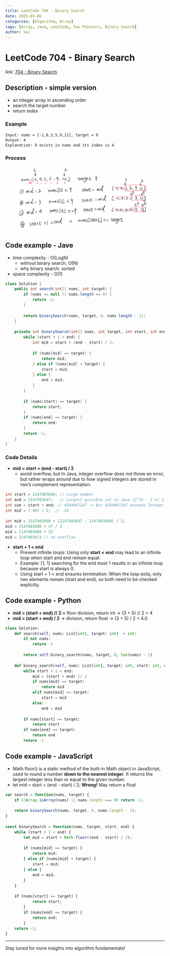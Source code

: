```yaml
---
title: LeetCode 704 - Binary Search
date: 2025-03-06
categories: [Algorithm, Array]
tags: [Array, Java, LeetCode, Two Pointers, Binary Search]
author: kai
---
```


# LeetCode 704 - Binary Search

link: [704 - Binary Search](https://leetcode.com/problems/binary-search/description/).

## Description - simple version
- an integer array in ascending order
- search the target number
- return index

### Example

```
Input: nums = [-1,0,3,5,9,12], target = 9
Output: 4
Explanation: 9 exists in nums and its index is 4
```

### Process
![Binary Search](/assets/img/posts/Algorithm/Array/LC704.png)

## Code example - Jave
- time complexity - O(LogN)
    - without binary search, O(N)
    - why binary search: sorted
- space complexity - O(1)

```java
class Solution {
    public int search(int[] nums, int target) {
        if (nums == null || nums.length == 0) {
            return -1;
        }

        return binarySearch(nums, target, 0, nums.length - 1);
    }
    
    private int binarySearch(int[] nums, int target, int start, int end) {
        while (start + 1 < end) {
            int mid = start + (end - start) / 2;

            if (nums[mid] == target) {
                return mid;
            } else if (nums[mid] < target) {
                start = mid;
            } else {
                end = mid;
            }
        }

        if (nums[start] == target) {
            return start;
        }
        if (nums[end] == target) {
            return end;
        }
        return -1;
    }
}
```

### Code Details
- **mid = start + (end - start) / 2**
    - avoid overflow, but In Java, integer overflow does not throw an error, but rather wraps around due to how signed integers are stored in two’s complement representation.

```java
int start = 2147483600; // Large number
int end = 2147483647;   // Largest possible int in Java (2^31 - 1 or 2147483647)
int sum = start + end; // 4294967247 -> But 4294967247 exceeds Integer.MAX_VALUE (2147483647), so it wraps around: 4294967247 - 2^32 = 4294967247 - 4294967296 = -49
int mid = (-49) / 2;  // -24

int mid = 2147483600 + (2147483647 - 2147483600) / 2;
mid = 2147483600 + 47 / 2
mid = 2147483600 + 23
mid = 2147483623 // no overflow
```

- **start + 1 < end**
    - Prevent infinite loops: Using only **start < end** may lead to an infinite loop when start and end remain equal. 
	- Example: [1, 1] searching for the end most 1 results in an infinite loop because start is always 0.
	- Using start + 1 < end ensures termination: When the loop exits, only two elements remain (start and end), so both need to be checked explicitly.



## Code example - Python
- **mid = (start + end) // 2**-> floor division, return int  -> (3 + 5) // 2 = 4 
- **mid = (start + end) / 2**  -> division, return float  -> (3 + 5) / 2 = 4.0

```python
class Solution:
    def search(self, nums: List[int], target: int) -> int:
        if not nums:
            return -1
        
        return self.binary_search(nums, target, 0, len(nums) - 1)
    
    def binary_search(self, nums: List[int], target: int, start: int, end: int) -> int:
        while start + 1 < end:
            mid = (start + end) // 2
            if nums[mid] == target:
                return mid
            elif nums[mid] <= target:
                start = mid
            else:
                end = mid
        
        if nums[start] == target:
            return start
        if nums[end] == target:
            return end
        return -1
```

## Code example - JavaScript
- Math.floor() is a static method of the built-in Math object in JavaScript, used to round a number **down to the nearest integer**. It returns the largest integer less than or equal to the given number.
- let mid = start + (end - start) / 2; **Wrong!** May return a float

```javascript
var search = function(nums, target) {
    if (!Array.isArray(nums) || nums.length === 0) return -1;

    return binarySearch(nums, target, 0, nums.length - 1);
}

const binarySearch = function(nums, target, start, end) {
    while (start + 1 < end) {
        let mid = start + Math.floor((end - start) / 2);

        if (nums[mid] == target) {
            return mid;
        } else if (nums[mid] < target) {
            start = mid;
        } else {
            end = mid;
        }
    }
    
    if (nums[start] == target) {
            return start;
        }
        if (nums[end] == target) {
            return end;
        }
    return -1;
}
```








---

Stay tuned for more insights into algorithm fundamentals!